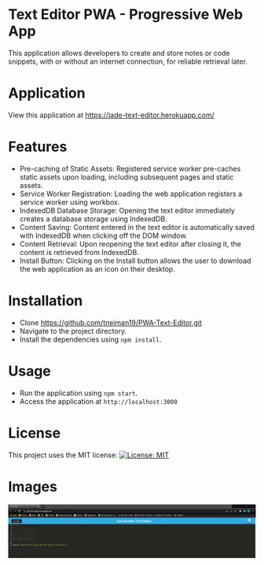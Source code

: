 # Text Editor PWA - Progressive Web App

This application allows developers to create and store notes or code snippets, with or without an internet connection, for reliable retrieval later.

# Application

View this application at https://jade-text-editor.herokuapp.com/

# Features

- Pre-caching of Static Assets: Registered service worker pre-caches static assets upon loading, including subsequent pages and static assets.
- Service Worker Registration: Loading the web application registers a service worker using workbox.
- IndexedDB Database Storage: Opening the text editor immediately creates a database storage using IndexedDB.
- Content Saving: Content entered in the text editor is automatically saved with IndexedDB when clicking off the DOM window.
- Content Retrieval: Upon reopening the text editor after closing it, the content is retrieved from IndexedDB.
- Install Button: Clicking on the Install button allows the user to download the web application as an icon on their desktop.

# Installation

- Clone https://github.com/tneiman19/PWA-Text-Editor.git
- Navigate to the project directory.
- Install the dependencies using `npm install`.

# Usage

- Run the application using `npm start`.
- Access the application at `http://localhost:3000`

# License

This project uses the MIT license: [![License: MIT](https://img.shields.io/badge/License-MIT-yellow.svg)](https://opensource.org/licenses/MIT)

# Images

[![Screenshot of application in the browser.](./Assets/Screenshot.png)](https://jade-text-editor.herokuapp.com/)
